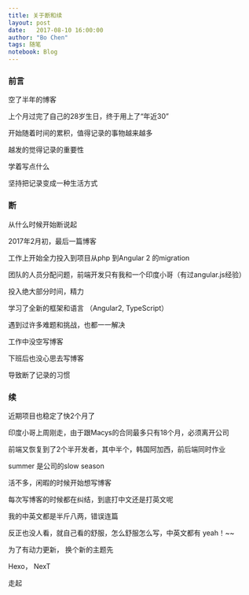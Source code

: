 ```yaml
---
title: 关于断和续
layout: post
date:   2017-08-10 16:00:00 
author: "Bo Chen"
tags: 随笔
notebook: Blog
---
```

### 前言

空了半年的博客

上个月过完了自己的28岁生日，终于用上了“年近30”

开始随着时间的累积，值得记录的事物越来越多

越发的觉得记录的重要性

学着写点什么

坚持把记录变成一种生活方式

### 断

从什么时候开始断说起

2017年2月初，最后一篇博客

工作上开始全力投入到项目从php 到Angular 2 的migration

团队的人员分配问题，前端开发只有我和一个印度小哥（有过angular.js经验）

投入绝大部分时间，精力

学习了全新的框架和语言 （Angular2, TypeScript）

遇到过许多难题和挑战，也都一一解决

工作中没空写博客

下班后也没心思去写博客

导致断了记录的习惯

### 续

近期项目也稳定了快2个月了

印度小哥上周刚走，由于跟Macys的合同最多只有18个月，必须离开公司

前端又恢复到了2个半开发者，其中半个，韩国阿加西，前后端同时作业

summer 是公司的slow season

活不多，闲暇的时候开始想写博客

每次写博客的时候都在纠结，到底打中文还是打英文呢

我的中英文都是半斤八两，错误连篇

反正也没人看，就自己看的舒服，怎么舒服怎么写，中英文都有 yeah！~~

为了有动力更新， 换个新的主题先

Hexo， NexT

走起








